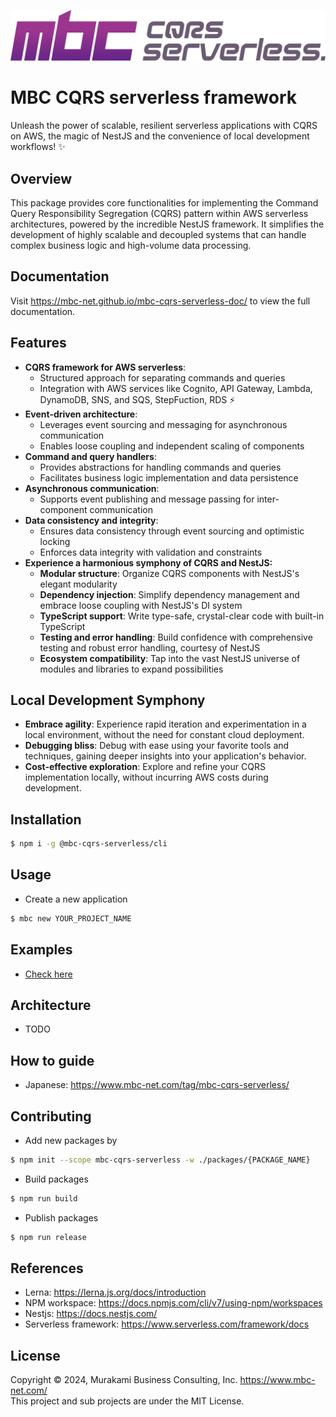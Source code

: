 ![MBC CQRS serverless framework](images/mbc-cqrs-serverless.png)

# MBC CQRS serverless framework

Unleash the power of scalable, resilient serverless applications with CQRS on AWS, the magic of NestJS and the convenience of local development workflows! ✨

## Overview

This package provides core functionalities for implementing the Command Query Responsibility Segregation (CQRS) pattern within AWS serverless architectures, powered by the incredible NestJS framework. It simplifies the development of highly scalable and decoupled systems that can handle complex business logic and high-volume data processing.

## Documentation

Visit https://mbc-net.github.io/mbc-cqrs-serverless-doc/ to view the full documentation.

## Features

- **CQRS framework for AWS serverless**:
  - Structured approach for separating commands and queries
  - Integration with AWS services like Cognito, API Gateway, Lambda, DynamoDB, SNS, and SQS, StepFuction, RDS ⚡
- **Event-driven architecture**:
  - Leverages event sourcing and messaging for asynchronous communication
  - Enables loose coupling and independent scaling of components
- **Command and query handlers**:
  - Provides abstractions for handling commands and queries
  - Facilitates business logic implementation and data persistence
- **Asynchronous communication**:
  - Supports event publishing and message passing for inter-component communication
- **Data consistency and integrity**:
  - Ensures data consistency through event sourcing and optimistic locking
  - Enforces data integrity with validation and constraints
- **Experience a harmonious symphony of CQRS and NestJS:**
  - **Modular structure**: Organize CQRS components with NestJS's elegant modularity
  - **Dependency injection**: Simplify dependency management and embrace loose coupling with NestJS's DI system
  - **TypeScript support**: Write type-safe, crystal-clear code with built-in TypeScript
  - **Testing and error handling**: Build confidence with comprehensive testing and robust error handling, courtesy of NestJS
  - **Ecosystem compatibility**: Tap into the vast NestJS universe of modules and libraries to expand possibilities

## Local Development Symphony

- **Embrace agility**: Experience rapid iteration and experimentation in a local environment, without the need for constant cloud deployment.
- **Debugging bliss**: Debug with ease using your favorite tools and techniques, gaining deeper insights into your application's behavior.
- **Cost-effective exploration**: Explore and refine your CQRS implementation locally, without incurring AWS costs during development.

## Installation

```bash
$ npm i -g @mbc-cqrs-serverless/cli
```

## Usage

- Create a new application

```bash
$ mbc new YOUR_PROJECT_NAME
```

## Examples

- [Check here](https://github.com/mbc-net/mbc-cqrs-serveless-samples)

## Architecture

- TODO

## How to guide

- Japanese: https://www.mbc-net.com/tag/mbc-cqrs-serverless/

## Contributing

- Add new packages by

```bash
$ npm init --scope mbc-cqrs-serverless -w ./packages/{PACKAGE_NAME}
```

- Build packages

```bash
$ npm run build
```

- Publish packages

```bash
$ npm run release
```

## References

- Lerna: https://lerna.js.org/docs/introduction
- NPM workspace: https://docs.npmjs.com/cli/v7/using-npm/workspaces
- Nestjs: https://docs.nestjs.com/
- Serverless framework: https://www.serverless.com/framework/docs

## License
Copyright &copy; 2024, Murakami Business Consulting, Inc. https://www.mbc-net.com/  
This project and sub projects are under the MIT License.